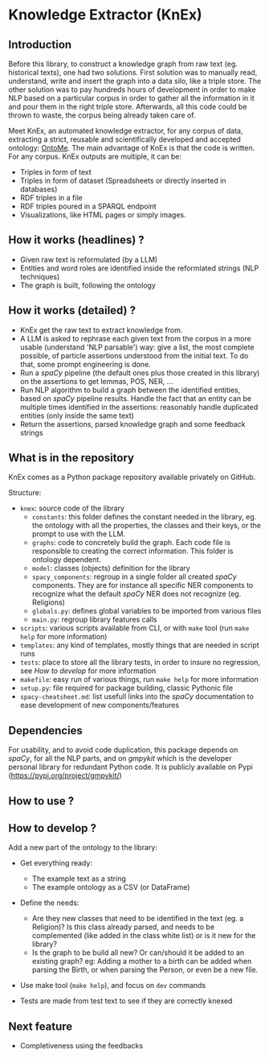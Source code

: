 # Knowledge Extractor (KnEx)

## Introduction

Before this library, to construct a knowledge graph from raw text (eg. historical texts), one had two solutions. First solution was to manually read, understand, write and insert the graph into a data silo, like a triple store.
The other solution was to pay hundreds hours of development in order to make NLP based on a particular corpus in order to gather all the information in it and pour them in the right triple store. Afterwards, all this code could be thrown to waste, the corpus being already taken care of.

Meet KnEx, an automated knowledge extractor, for any corpus of data, extracting a strict, reusable and scientifically developed and accepted ontology: [OntoMe](https://ontome.net/).
The main advantage of KnEx is that the code is written. For any corpus. 
KnEx outputs are multiple, it can be:
- Triples in form of text
- Triples in form of dataset (Spreadsheets or directly inserted in databases)
- RDF triples in a file
- RDF triples poured in a SPARQL endpoint
- Visualizations, like HTML pages or simply images.


## How it works (headlines) ?

- Given raw text is reformulated (by a LLM)
- Entities and word roles are identified inside the reformlated strings (NLP techniques)
- The graph is built, following the ontology


## How it works (detailed) ?

- KnEx get the raw text to extract knowledge from.
- A LLM is asked to rephrase each given text from the corpus in a more usable (understand 'NLP parsable') way: give a list, the most complete possible, of particle assertions understood from the initial text. To do that, some prompt engineering is done.
- Run a *spaCy* pipeline (the default ones plus those created in this library) on the assertions to get lemmas, POS, NER, ... 
- Run NLP algorithm to build a graph between the identified entities, based on *spaCy* pipeline results. Handle the fact that an entity can be multiple times identified in the assertions: reasonably handle duplicated entities (only inside the same text) 
- Return the assertions, parsed knowledge graph and some feedback strings


## What is in the repository

KnEx comes as a Python package repository available privately on GitHub.

Structure:
- `knex`: source code of the library
    - `constants`: this folder defines the constant needed in the library, eg. the ontology with all the properties, the classes and their keys, or the prompt to use with the LLM.
    - `graphs`: code to concretely build the graph. Each code file is responsible to creating the correct information. This folder is ontology dependent.
    - `model`: classes (objects) definition for the library
    - `spacy_components`: regroup in a single folder all created *spaCy* components. They are for instance all specific NER components to recognize what the default *spaCy* NER does not recognize (eg. Religions)
    - `globals.py`: defines global variables to be imported from various files
    - `main.py`: regroup library features calls
- `scripts`: various scripts available from CLI, or with `make` tool (run `make help` for more information)
- `templates`: any kind of templates, mostly things that are needed in script runs
- `tests`: place to store all the library tests, in order to insure no regression, see *How to develop* for more information
- `makefile`: easy run of various things, run `make help` for more information
- `setup.py`: file required for package building, classic Pythonic file
- `spacy-cheatsheet.md`: list usefull links into the *spaCy* documentation to ease development of new components/features


## Dependencies

For usability, and to avoid code duplication, this package depends on *spaCy*, for all the NLP parts, and on *gmpykit* which is the developer personal library for redundant Python code. It is publicly available on Pypi (https://pypi.org/project/gmpykit/)


## How to use ?

## How to develop ?

Add a new part of the ontology to the library:
- Get everything ready:
    - The example text as a string
    - The example ontology as a CSV (or DataFrame)
- Define the needs:
    - Are they new classes that need to be identified in the text (eg. a Religion)? Is this class already parsed, and needs to be complemented (like added in the class white list) or is it new for the library?
    - Is the graph to be build all new? Or can/should it be added to an existing graph? eg: Adding a mother to a birth can be added when parsing the Birth, or when parsing the Person, or even be a new file.
- Use make tool (`make help`), and focus on `dev` commands


- Tests are made from test text to see if they are correctly knexed

## Next feature

- Completiveness using the feedbacks